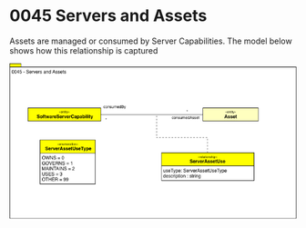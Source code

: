 <!-- SPDX-License-Identifier: CC-BY-4.0 -->
<!-- Copyright Contributors to the ODPi Egeria project. -->

# 0045 Servers and Assets

Assets are managed or consumed by Server Capabilities.
The model below shows how this relationship is captured

![UML](0045-Servers-and-Assets.png)